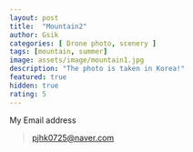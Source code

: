 ```yaml
---
layout: post
title:  "Mountain2"
author: Gsik
categories: [ Drone photo, scenery ]
tags: [mountain, summer]
image: assets/image/mountain1.jpg
description: "The photo is taken in Korea!"
featured: true
hidden: true
rating: 5
---
```








My Email address

> pjhk0725@naver.com